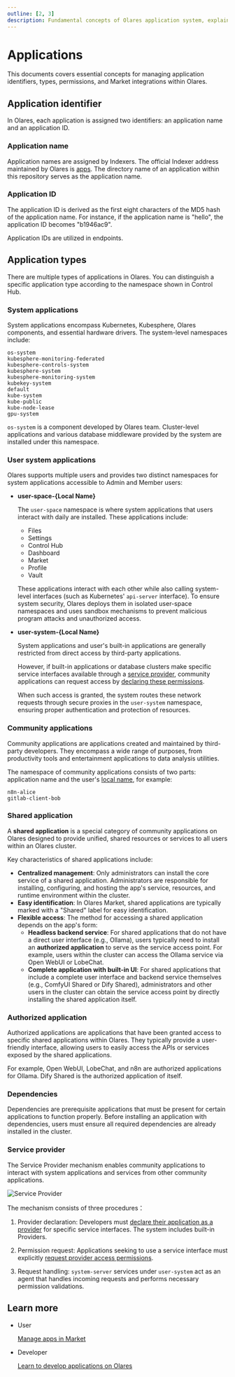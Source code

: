 ```yaml
---
outline: [2, 3]
description: Fundamental concepts of Olares application system, explaining application identifiers and characteristics of four application types such as cluster-scoped applications. Includes service provider mechanisms and application dependencies.
---
```


# Applications
 
This documents covers essential concepts for managing application identifiers, types, permissions, and Market integrations within Olares. 

## Application identifier

In Olares, each application is assigned two identifiers: an application name and an application ID.

### Application name

Application names are assigned by Indexers. The official Indexer address maintained by Olares is [apps](https://github.com/beclab/apps). The directory name of an application within this repository serves as the application name.

### Application ID

The application ID is derived as the first eight characters of the MD5 hash of the application name. For instance, if the application name is "hello", the application ID becomes "b1946ac9".

Application IDs are utilized in endpoints.

## Application types

There are multiple types of applications in Olares. You can distinguish a specific application type according to the namespace shown in Control Hub.

### System applications

System applications encompass Kubernetes, Kubesphere, Olares components, and essential hardware drivers. The system-level namespaces include:

```
os-system
kubesphere-monitoring-federated
kubesphere-controls-system
kubesphere-system
kubesphere-monitoring-system
kubekey-system
default
kube-system
kube-public
kube-node-lease
gpu-system
```
`os-system` is a component developed by Olares team. Cluster-level applications and various database middleware provided by the system are installed under this namespace.

### User system applications

Olares supports multiple users and provides two distinct namespaces for system applications accessible to Admin and Member users:

- **user-space-{Local Name}**

    The `user-space` namespace is where system applications that users interact with daily are installed. These applications include:
    - Files
    - Settings 
    - Control Hub
    - Dashboard
    - Market
    - Profile 
    - Vault

   These applications interact with each other while also calling system-level interfaces (such as Kubernetes' `api-server` interface). To ensure system security, Olares deploys them in isolated user-space namespaces and uses sandbox mechanisms to prevent malicious program attacks and unauthorized access.

- **user-system-{Local Name}**

   System applications and user's built-in applications are generally restricted from direct access by third-party applications.
  
   However, if built-in applications or database clusters make specific service interfaces available through a [service provider](../../developer/develop/advanced/provider.md), community applications can request access by [declaring these permissions](../../developer/develop/package/manifest.md#sysdata).
   
   When such access is granted, the system routes these network requests through secure proxies in the `user-system` namespace, ensuring proper authentication and protection of resources.

### Community applications

Community applications are applications created and maintained by third-party developers. They encompass a wide range of purposes, from productivity tools and entertainment applications to data analysis utilities.

The namespace of community applications consists of two parts: application name and the user's [local name](olares-id.md#olares-id-structure), for example:

```
n8n-alice
gitlab-client-bob
```

### Shared application

A **shared application** is a special category of community applications on Olares designed to provide unified, shared resources or services to all users within an Olares cluster.

Key characteristics of shared applications include:

* **Centralized management**: Only administrators can install the core service of a shared application. Administrators are responsible for installing, configuring, and hosting the app's service, resources, and runtime environment within the cluster.
* **Easy identification**: In Olares Market, shared applications are typically marked with a "Shared" label for easy identification.
* **Flexible access**: The method for accessing a shared application depends on the app's form:
    * **Headless backend service**: For shared applications that do not have a direct user interface (e.g., Ollama), users typically need to install an **authorized application** to serve as the service access point. For example, users within the cluster can access the Ollama service via Open WebUI or LobeChat.
    * **Complete application with built-in UI**: For shared applications that include a complete user interface and backend service themselves (e.g., ComfyUI Shared or Dify Shared), administrators and other users in the cluster can obtain the service access point by directly installing the shared application itself.

### Authorized application

Authorized applications are applications that have been granted access to specific shared applications within Olares. They typically provide a user-friendly interface, allowing users to easily access the APIs or services exposed by the shared applications.

For example, Open WebUI, LobeChat, and n8n are authorized applications for Ollama. Dify Shared is the authorized application of itself.

### Dependencies
Dependencies are prerequisite applications that must be present for certain applications to function properly. Before installing an application with dependencies, users must ensure all required dependencies are already installed in the cluster.

### Service provider

The Service Provider mechanism enables community applications to interact with system applications and services from other community applications.

![Service Provider](/images/overview/olares/image3.jpeg)

The mechanism consists of three procedures：

1. Provider declaration: Developers must [declare their application as a provider](../../developer/develop/advanced/provider#define-provider) for specific service interfaces.
  The system includes built-in Providers.

2. Permission request: Applications seeking to use a service interface must explicitly [request provider access permissions](../../developer/develop/advanced/provider#request-permission-to-call-provider). 

3. Request handling: `system-server` services under `user-system` act as an agent that handles incoming requests and performs necessary permission validations.


## Learn more

- User

  [Manage apps in Market](../tasks/install-uninstall-update.md)<br>

- Developer

  [Learn to develop applications on Olares](../../developer/develop/index.md)<br>
